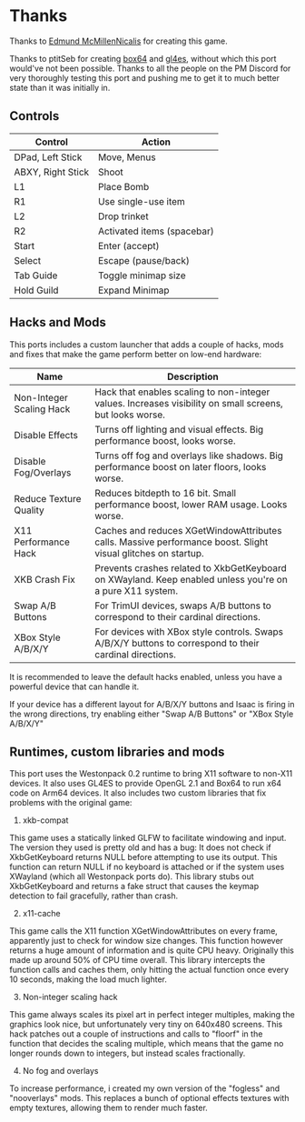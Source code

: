 # Thanks
Thanks to [Edmund McMillen](https://x.com/edmundmcmillen)[Nicalis](https://www.nicalis.com/) for creating this game.

Thanks to ptitSeb for creating [box64](https://github.com/ptitSeb/box64) and [gl4es](https://github.com/ptitSeb/gl4es), without which this port would've not been possible.
Thanks to all the people on the PM Discord for very thoroughly testing this port and pushing me to get it to much better state than it was initially in.

## Controls

| Control             | Action                      |
|---------------------|-----------------------------|
| DPad, Left Stick    | Move, Menus                 |
| ABXY, Right Stick   | Shoot                       |
| L1                  | Place Bomb                  |
| R1                  | Use single-use item         |
| L2                  | Drop trinket                |
| R2                  | Activated items (spacebar)  |
| Start               | Enter (accept)              |
| Select              | Escape (pause/back)         |
| Tab Guide           | Toggle minimap size         |
| Hold Guild          | Expand Minimap              |

## Hacks and Mods

This ports includes a custom launcher that adds a couple of hacks, mods and fixes that make the game perform better on low-end hardware:


| Name                      | Description                                                                                                                            |
|---------------------------|----------------------------------------------------------------------------------------------------------------------------------------|
| Non-Integer Scaling Hack  | Hack that enables scaling to non-integer values. Increases visibility on small screens, but looks worse.                               |
| Disable Effects           | Turns off lighting and visual effects. Big performance boost, looks worse.                                                             |
| Disable Fog/Overlays      | Turns off fog and overlays like shadows. Big performance boost on later floors, looks worse.                                           |
| Reduce Texture Quality    | Reduces bitdepth to 16 bit. Small performance boost, lower RAM usage. Looks worse.                                                     |
| X11 Performance Hack      | Caches and reduces XGetWindowAttributes calls. Massive performance boost. Slight visual glitches on startup.                           |
| XKB Crash Fix             | Prevents crashes related to XkbGetKeyboard on XWayland. Keep enabled unless you're on a pure X11 system.                               |
| Swap A/B Buttons          | For TrimUI devices, swaps A/B buttons to correspond to their cardinal directions.                                                      |
| XBox Style A/B/X/Y        | For devices with XBox style controls. Swaps A/B/X/Y buttons to correspond to their cardinal directions.                                |


It is recommended to leave the default hacks enabled, unless you have a powerful device that can handle it. 

If your device has a different layout for A/B/X/Y buttons and Isaac is firing in the wrong directions, try enabling either "Swap A/B Buttons" or "XBox Style A/B/X/Y"

## Runtimes, custom libraries and mods

This port uses the Westonpack 0.2 runtime to bring X11 software to non-X11 devices. It also uses GL4ES to provide OpenGL 2.1 and Box64 to run x64 code on Arm64 devices.
It also includes two custom libraries that fix problems with the original game:

1. xkb-compat

This game uses a statically linked GLFW to facilitate windowing and input. The version they used is pretty old and has a bug: It does not check if XkbGetKeyboard returns NULL before attempting to use its output.
This function can return NULL if no keyboard is attached or if the system uses XWayland (which all Westonpack ports do). This library stubs out XkbGetKeyboard and returns a fake struct that causes the keymap detection to fail gracefully, rather than crash.

2. x11-cache

This game calls the X11 function XGetWindowAttributes on every frame, apparently just to check for window size changes. This function however returns a huge amount of information and is quite CPU heavy. Originally this made up around 50% of CPU time overall. This library intercepts the function calls and caches them, only hitting the actual function once every 10 seconds, making the load much lighter.

3. Non-integer scaling hack

This game always scales its pixel art in perfect integer multiples, making the graphics look nice, but unfortunately very tiny on 640x480 screens. This hack patches out a couple of instructions and calls to "floorf" in the function that decides the scaling multiple, which means that the game no longer rounds down to integers, but instead scales fractionally.

4. No fog and overlays

To increase performance, i created my own version of the "fogless" and "nooverlays" mods. This replaces a bunch of optional effects textures with empty textures, allowing them to render much faster. 

